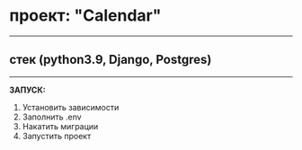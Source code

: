 # проект: "Calendar"
___
## стек (python3.9, Django, Postgres)
___
**ЗАПУСК:** 
1. Установить зависимости
2. Заполнить .env
3. Накатить миграции
4. Запустить проект